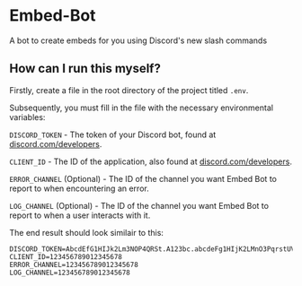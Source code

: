 # Embed-Bot
A bot to create embeds for you using Discord's new slash commands

## How can I run this myself?
Firstly, create a file in the root directory of the project titled `.env`.

Subsequently, you must fill in the file with the necessary environmental variables:

`DISCORD_TOKEN` - The token of your Discord bot, found at [discord.com/developers](https://discord.com/developers).

`CLIENT_ID` - The ID of the application, also found at [discord.com/developers](https://discord.com/developers).

`ERROR_CHANNEL` (Optional) - The ID of the channel you want Embed Bot to report to when encountering an error.

`LOG_CHANNEL` (Optional) - The ID of the channel you want Embed Bot to report to when a user interacts with it.

The end result should look similair to this:

```
DISCORD_TOKEN=AbcdEfG1HIJk2Lm3NOP4QRSt.A123bc.abcdeFg1HIjK2LMnO3PqrstUVwx
CLIENT_ID=123456789012345678
ERROR_CHANNEL=123456789012345678
LOG_CHANNEL=123456789012345678
```